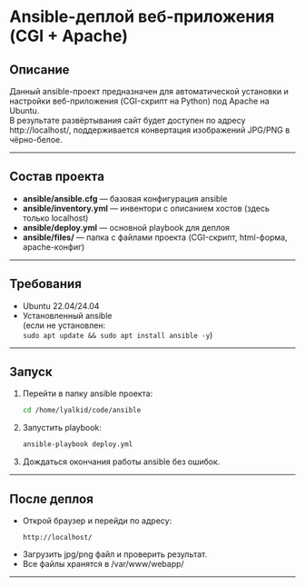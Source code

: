 
# Ansible-деплой веб-приложения (CGI + Apache)

## Описание

Данный ansible-проект предназначен для автоматической установки и настройки веб-приложения (CGI-скрипт на Python) под Apache на Ubuntu.  
В результате развёртывания сайт будет доступен по адресу http://localhost/, поддерживается конвертация изображений JPG/PNG в чёрно-белое.

---

## Состав проекта

- **ansible/ansible.cfg** — базовая конфигурация ansible
- **ansible/inventory.yml** — инвентори с описанием хостов (здесь только localhost)
- **ansible/deploy.yml** — основной playbook для деплоя
- **ansible/files/** — папка с файлами проекта (CGI-скрипт, html-форма, apache-конфиг)

---

## Требования

- Ubuntu 22.04/24.04
- Установленный ansible  
  (если не установлен:  
  `sudo apt update && sudo apt install ansible -y`)

---

## Запуск

1. Перейти в папку ansible проекта:
    ```bash
    cd /home/lyalkid/code/ansible
    ```
2. Запустить playbook:
    ```bash
    ansible-playbook deploy.yml
    ```
3. Дождаться окончания работы ansible без ошибок.

---

## После деплоя

- Открой браузер и перейди по адресу:
  ```
  http://localhost/
  ```
- Загрузить jpg/png файл и проверить результат.
- Все файлы хранятся в /var/www/webapp/

---



